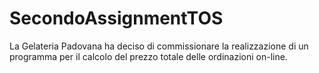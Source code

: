 # SecondoAssignmentTOS
La Gelateria Padovana ha deciso di commissionare la realizzazione di un programma per il calcolo del prezzo totale delle ordinazioni on-line.
